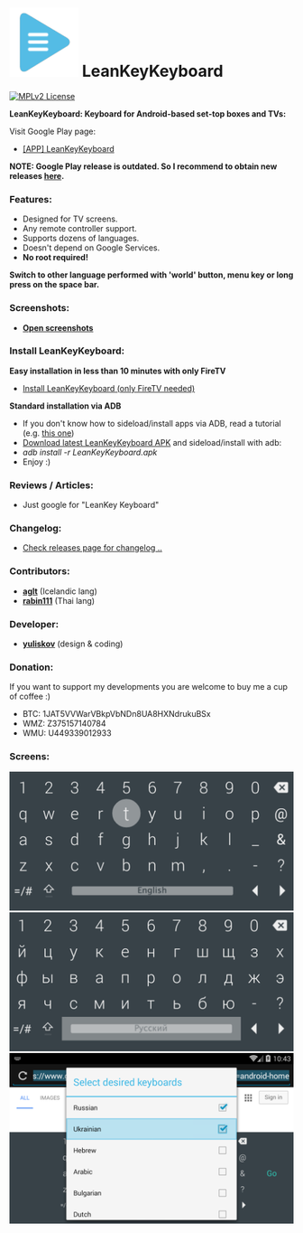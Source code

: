 ![Logo of LeanKeyKeyboard](img/leankeykeyboard_logo_small.png "Logo of LeanKeyKeyboard") LeanKeyKeyboard
=========

[![MPLv2 License](http://img.shields.io/badge/license-MPLv2-blue.svg?style=flat-square)](https://www.mozilla.org/MPL/2.0/)

__LeanKeyKeyboard: Keyboard for Android-based set-top boxes and TVs:__

Visit Google Play page: 
 * <a href="https://play.google.com/store/apps/details?id=org.liskovsoft.androidtv.rukeyboard" target="_blank">[APP] LeanKeyKeyboard</a>

__NOTE: Google Play release is outdated. So I recommend to obtain new releases [here](https://github.com/yuliskov/LeanKeyKeyboard/releases).__

### Features:
 * Designed for TV screens.
 * Any remote controller support.
 * Supports dozens of languages.
 * Doesn't depend on Google Services.
 * __No root required!__

__Switch to other language performed with 'world' button, menu key or long press on the space bar.__

### Screenshots:
 * __[Open screenshots](#screens-)__

### Install LeanKeyKeyboard:
__Easy installation in less than 10 minutes with only FireTV__
 * <a href="https://github.com/yuliskov/LeanKeyKeyboard/wiki/How-to-Install-LeanKeyKeyboard-on-FireTV">Install LeanKeyKeyboard (only FireTV needed)</a>

__Standard installation via ADB__
 * If you don't know how to sideload/install apps via ADB, read a tutorial (e.g. <a href="http://kodi.wiki/view/HOW-TO:Install_Kodi_on_Fire_TV" target="_blank">this one</a>)
 * <a href="https://github.com/yuliskov/LeanKeyKeyboard/releases" target="_blank">Download latest LeanKeyKeyboard APK</a> and sideload/install with adb: 
 * *adb install -r LeanKeyKeyboard.apk*
 * Enjoy :)
 
### Reviews / Articles:
 * Just google for "LeanKey Keyboard"
 
### Changelog:
 * [Check releases page for changelog ..](https://github.com/yuliskov/LeanKeyKeyboard/releases)

### Contributors:
 * __[aglt](https://github.com/aglt)__ (Icelandic lang)
 * __[rabin111](https://github.com/rabin111)__ (Thai lang)

### Developer:
 * __[yuliskov](https://github.com/yuliskov)__ (design & coding)

### Donation:
If you want to support my developments you are welcome to buy me a cup of coffee :)
 * BTC: 1JAT5VVWarVBkpVbNDn8UA8HXNdrukuBSx
 * WMZ: Z375157140784
 * WMU: U449339012933

### Screens:
![Screenshot of LeanKeyKeyboard](img/leankeykeyboard_screenshot_01.png "Screenshot of LeanKeyKeyboard")
![Screenshot of LeanKeyKeyboard](img/leankeykeyboard_screenshot_02.png "Screenshot of LeanKeyKeyboard")
![Screenshot of LeanKeyKeyboard](img/leankeykeyboard_screenshot_03.png "Screenshot of LeanKeyKeyboard")
